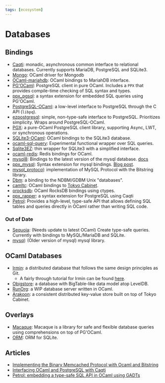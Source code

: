 ```yaml
---
tags: [ecosystem]
---
```


# Databases

## Bindings

* [Caqti](https://github.com/paurkedal/ocaml-caqti): monadic, asynchronous common interface to relational databases.
Currently supports MariaDB, PostgreSQL and SQLite3.
* [Mongo](https://massd.github.io/mongo/): OCaml driver for Mongodb
* [OCaml-mariahdb](https://github.com/andrenth/ocaml-mariadb): OCaml bindings to MariahDB interface.
* [PG'OCaml](https://github.com/darioteixeira/pgocaml):
  PostgreSQL client in pure OCaml. Includes a `PPX` that provides compile-time checking of SQL syntax and types.
* [ppx_pgsql](https://github.com/tizoc/ppx_pgsql): a syntax extension for embedded SQL queries using PG'OCaml.
* [PostgreSQL-OCaml](https://mmottl.github.io/postgresql-ocaml/): a low-level interface to PostgreSQL through the C API (`libpq`).
* [ezpostgresql](https://github.com/bobbypriambodo/ezpostgresql): simple, non-type-safe interface to PostgreSQL.
Prioritizes simplicity. Wraps around PostgreSQL-OCaml.
* [PGX](https://github.com/arenadotio/pgx): a pure-OCaml PostgreSQL client library, supporting Async, LWT, or synchronous operations.
* [SQLite3-OCaml](https://github.com/mmottl/sqlite3-ocaml/): OCaml bindings to the SQLite3 database.
* [ocaml-sql-query](https://github.com/yawaramin/ocaml_sql_query): Experimental functional wrapper over SQL queries.
* [Sqlite3EZ](https://mlin.github.io/ocaml-sqlite3EZ/): thin wrapper for SQLite3 with a simplified interface.
* [ocaml-redis](https://github.com/0xffea/ocaml-redis): Redis bindings for OCaml.
* [mysql8](https://github.com/chrisnevers/mysql8):
Bindings to the latest version of the mysql database.
[docs](https://chrisnevers.github.io/mysql8/mysql8/index.html)
* [ppx_mysql](https://github.com/issuu/ppx_mysql):
Syntax extension for mysql bindings. [Blog post](https://engineering.issuu.com/2019/05/06/announcing-ppx-mysql).
* [mysql_protocol](https://github.com/slegrand45/mysql_protocol): implementation of MySQL Protocol with the Bitstring library.
* [Dbm](https://forge.ocamlcore.org/projects/camldbm/): a binding to the NDBM/GDBM Unix "databases".
* [camltc](https://github.com/toolslive/camltc): OCaml bindings to [Tokyo Cabinet](https://github.com/Incubaid/tokyocabinet).
* [orocksdb](https://github.com/domsj/orocksdb): OCaml RocksDB bindings using ctypes.
* [ppx_rapper](https://github.com/roddyyaga/ppx_rapper): a syntax extension for PostgreSQL using Caqti
* [Petrol](https://github.com/gopiandcode/petrol): Provides a high-level, type-safe API that allows defining SQL tables and queries directly in OCaml rather than writing SQL code.

### Out of Date
* [Sequoia](https://github.com/andrenth/sequoia):
(Needs update to latest OCaml)
Create type-safe queries. Currently with bindings to MySQL/MariaDB and SQLite.
* [mysql](http://ocaml-mysql.forge.ocamlcore.org/):
(Older version of mysql)
mysql library.

## OCaml Databases

* [Irmin](https://github.com/mirage/irmin): a distributed database that follows the same design principles as Git.
  * A fairly through tutorial for Irmin can be found [here](https://irmin.io/tutorial/introduction).
* [Obigstore](http://obigstore.forge.ocamlcore.org/): a database with BigTable-like data model atop LevelDB.
* [RunOrg](https://github.com/RunOrg/RunOrg): a WIP database server written in OCaml.
* [Arakoon](https://github.com/openvstorage/arakoon): a consistent distributed key-value store built on top of Tokyo Cabinet.

## Overlays

* [Macaque](https://github.com/ocsigen/macaque): Macaque is a library for safe and flexible database queries using comprehensions on top of PG'OCaml.
* [ORM](https://github.com/mirage/orm/): ORM for SQLite.

## Articles

* [Implementing the Binary Memcached Protocol with Ocaml and Bitstring](http://andreas.github.io/2014/08/22/implementing-the-binary-memcached-protocol-with-ocaml-and-bitstring/)
* [Interfacing OCaml and PostgreSQL with Caqti](https://medium.com/@bobbypriambodo/interfacing-ocaml-and-postgresql-with-caqti-a92515bdaa11)
* [Petrol: embedding a type-safe SQL API in OCaml using GADTs](https://gopiandcode.uk/logs/log-ways-of-sql-in-ocaml.html)
